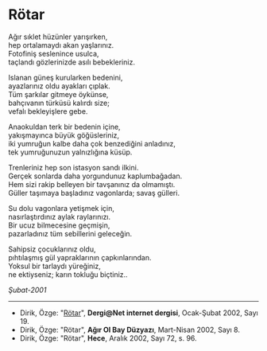 # Rötar  
  
Ağır sıklet hüzünler yarışırken,  
hep ortalamaydı akan yaşlarınız.  
Fotofiniş seslenince usulca,  
taçlandı gözlerinizde asılı bebekleriniz.  
  
Islanan güneş kurularken bedenini,  
ayazlarınız oldu ayakları çıplak.  
Tüm şarkılar gitmeye öykünse,  
bahçıvanın türküsü kalırdı size;  
vefalı bekleyişlere gebe.  
  
Anaokuldan terk bir bedenin içine,  
yakışmayınca büyük göğüsleriniz,  
iki yumruğun kalbe daha çok benzediğini anladınız,  
tek yumruğunuzun yalnızlığına küsüp.  
  
Trenleriniz hep son istasyon sandı ilkini.  
Gerçek sonlarda daha yorgundunuz kaplumbağadan.  
Hem sizi rakip belleyen bir tavşanınız da olmamıştı.  
Güller taşımaya başladınız vagonlarda; savaş gülleri.  
  
Su dolu vagonlara yetişmek için,  
nasırlaştırdınız aylak raylarınızı.  
Bir ucuz bilmecesine geçmişin,  
pazarladınız tüm sebillerini geleceğin.  
  
Sahipsiz çocuklarınız oldu,  
pıhtılaşmış gül yapraklarının çapkınlarından.  
Yoksul bir tarlaydı yüreğiniz,  
ne ektiyseniz; karın tokluğu biçtiniz..  
  
_Şubat-2001_

---
- Dirik, Özge: "[Rötar](http://web.archive.org/web/20041223212249/http://www.dergi.org/192002/0313.htm)", **Dergi@Net internet dergisi**, Ocak-Şubat 2002, Sayı 19.
- Dirik, Özge: "Rötar", **Ağır Ol Bay Düzyazı**, Mart-Nisan 2002, Sayı 8.
- Dirik, Özge: "Rötar", **Hece**, Aralık 2002, Sayı 72, s. 96.
